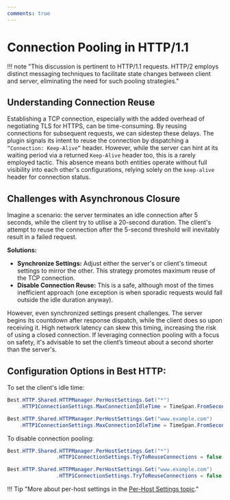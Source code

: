 ```yaml
---
comments: true
---
```


# Connection Pooling in HTTP/1.1
!!! note "This discussion is pertinent to HTTP/1.1 requests. HTTP/2 employs distinct messaging techniques to facilitate state changes between client and server, eliminating the need for such pooling strategies."

## Understanding Connection Reuse
Establishing a TCP connection, especially with the added overhead of negotiating TLS for HTTPS, can be time-consuming. 
By reusing connections for subsequent requests, we can sidestep these delays. 
The plugin signals its intent to reuse the connection by dispatching a `“Connection: Keep-Alive”` header. 
However, while the server can hint at its waiting period via a returned `Keep-Alive` header too, this is a rarely employed tactic. 
This absence means both entities operate without full visibility into each other's configurations, relying solely on the `keep-alive` header for connection status.

## Challenges with Asynchronous Closure
Imagine a scenario: the server terminates an idle connection after 5 seconds, while the client try to utilise a 20-second duration. 
The client's attempt to reuse the connection after the 5-second threshold will inevitably result in a failed request.

**Solutions:**

- **Synchronize Settings:** Adjust either the server's or client's timeout settings to mirror the other. This strategy promotes maximum reuse of the TCP connection.
- **Disable Connection Reuse:** This is a safe, although most of the times inefficient approach (one exception is when sporadic requests would fall outside the idle duration anyway).

However, even synchronized settings present challenges. The server begins its countdown after response dispatch, while the client does so upon receiving it. 
High network latency can skew this timing, increasing the risk of using a closed connection. 
If leveraging connection pooling with a focus on safety, it's advisable to set the client’s timeout about a second shorter than the server's.

## Configuration Options in Best HTTP:

To set the client's idle time:

```cs title="Change Global Maximum Idle Time"
Best.HTTP.Shared.HTTPManager.PerHostSettings.Get("*")
    .HTTP1ConnectionSettings.MaxConnectionIdleTime = TimeSpan.FromSeconds(10);
```

```cs title="Change Maximum Idle Time For a Concrete Host"
Best.HTTP.Shared.HTTPManager.PerHostSettings.Get("www.example.com")
    .HTTP1ConnectionSettings.MaxConnectionIdleTime = TimeSpan.FromSeconds(10);
```

To disable connection pooling:

```cs title="Disable Connection Pooling For All Hosts"
Best.HTTP.Shared.HTTPManager.PerHostSettings.Get("*")
                .HTTP1ConnectionSettings.TryToReuseConnections = false;
```

```cs title="Disable Connection Pooling Only For One Concrete Host"
Best.HTTP.Shared.HTTPManager.PerHostSettings.Get("www.example.com")
                .HTTP1ConnectionSettings.TryToReuseConnections = false;
```

!!! Tip "More about per-host settings in the [Per-Host Settings topic](per-host-settings.md)."